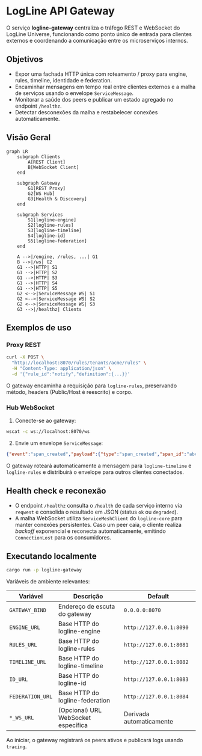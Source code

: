 # LogLine API Gateway

O serviço **logline-gateway** centraliza o tráfego REST e WebSocket do LogLine Universe,
funcionando como ponto único de entrada para clientes externos e coordenando a
comunicação entre os microserviços internos.

## Objetivos

- Expor uma fachada HTTP única com roteamento / proxy para engine, rules, timeline,
  identidade e federation.
- Encaminhar mensagens em tempo real entre clientes externos e a malha de serviços
  usando o envelope `ServiceMessage`.
- Monitorar a saúde dos peers e publicar um estado agregado no endpoint `/healthz`.
- Detectar desconexões da malha e restabelecer conexões automaticamente.

## Visão Geral

```mermaid
graph LR
    subgraph Clients
        A[REST Client]
        B[WebSocket Client]
    end

    subgraph Gateway
        G1[REST Proxy]
        G2[WS Hub]
        G3[Health & Discovery]
    end

    subgraph Services
        S1[logline-engine]
        S2[logline-rules]
        S3[logline-timeline]
        S4[logline-id]
        S5[logline-federation]
    end

    A -->|/engine, /rules, ...| G1
    B -->|/ws| G2
    G1 -->|HTTP| S1
    G1 -->|HTTP| S2
    G1 -->|HTTP| S3
    G1 -->|HTTP| S4
    G1 -->|HTTP| S5
    G2 <-->|ServiceMessage WS| S1
    G2 <-->|ServiceMessage WS| S2
    G2 <-->|ServiceMessage WS| S3
    G3 -->|/healthz| Clients
```

## Exemplos de uso

### Proxy REST

```bash
curl -X POST \
  "http://localhost:8070/rules/tenants/acme/rules" \
  -H "Content-Type: application/json" \
  -d '{"rule_id":"notify","definition":{...}}'
```

O gateway encaminha a requisição para `logline-rules`, preservando método, headers
(Public/Host é reescrito) e corpo.

### Hub WebSocket

1. Conecte-se ao gateway:

```bash
wscat -c ws://localhost:8070/ws
```

2. Envie um envelope `ServiceMessage`:

```json
{"event":"span_created","payload":{"type":"span_created","span_id":"abc","span":{"name":"demo"}}}
```

O gateway roteará automaticamente a mensagem para `logline-timeline` e `logline-rules`
e distribuirá o envelope para outros clientes conectados.

## Health check e reconexão

- O endpoint `/healthz` consulta o `/health` de cada serviço interno via `reqwest` e
  consolida o resultado em JSON (status `ok` ou `degraded`).
- A malha WebSocket utiliza `ServiceMeshClient` do `logline-core` para manter
  conexões persistentes. Caso um peer caia, o cliente realiza _backoff_ exponencial
  e reconecta automaticamente, emitindo `ConnectionLost` para os consumidores.

## Executando localmente

```bash
cargo run -p logline-gateway
```

Variáveis de ambiente relevantes:

| Variável            | Descrição                              | Default                  |
|---------------------|----------------------------------------|--------------------------|
| `GATEWAY_BIND`      | Endereço de escuta do gateway          | `0.0.0.0:8070`           |
| `ENGINE_URL`        | Base HTTP do logline-engine            | `http://127.0.0.1:8090`  |
| `RULES_URL`         | Base HTTP do logline-rules             | `http://127.0.0.1:8081`  |
| `TIMELINE_URL`      | Base HTTP do logline-timeline          | `http://127.0.0.1:8082`  |
| `ID_URL`            | Base HTTP do logline-id                | `http://127.0.0.1:8083`  |
| `FEDERATION_URL`    | Base HTTP do logline-federation        | `http://127.0.0.1:8084`  |
| `*_WS_URL`          | (Opcional) URL WebSocket específica    | Derivada automaticamente |

Ao iniciar, o gateway registrará os peers ativos e publicará logs usando `tracing`.
